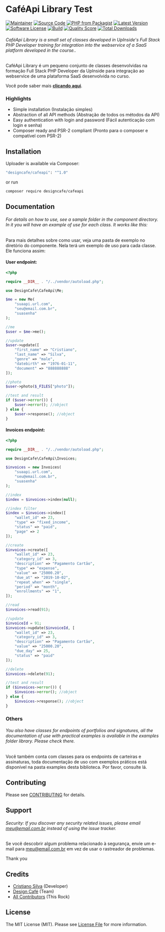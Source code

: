 # CaféApi Library Test

[![Maintainer](http://img.shields.io/badge/maintainer-@cygnuscyber-blue.svg?style=flat-square)](https://twitter.com/cygnuscyber)
[![Source Code](http://img.shields.io/badge/source-crlsilva/cafeapi-blue.svg?style=flat-square)](https://github.com/crlsilva/cafeapi)
[![PHP from Packagist](https://img.shields.io/packagist/php-v/crlsilva/cafeapi.svg?style=flat-square)](https://packagist.org/packages/crlsilva/cafeapi)
[![Latest Version](https://img.shields.io/github/release/crlsilva/cafeapi.svg?style=flat-square)](https://github.com/crlsilva/cafeapi/releases)
[![Software License](https://img.shields.io/badge/license-MIT-brightgreen.svg?style=flat-square)](LICENSE)
[![Build](https://img.shields.io/scrutinizer/build/g/crlsilva/cafeapi.svg?style=flat-square)](https://scrutinizer-ci.com/g/crlsilva/cafeapi)
[![Quality Score](https://img.shields.io/scrutinizer/g/crlsilva/cafeapi.svg?style=flat-square)](https://scrutinizer-ci.com/g/crlsilva/cafeapi)
[![Total Downloads](https://img.shields.io/packagist/dt/crlsilva/cafeapi.svg?style=flat-square)](https://packagist.org/packages/ccrlsilva/cafeapi)

###### CaféApi Library is a small set of classes developed in UpInside's Full Stack PHP Developer training for integration into the webservice of a SaaS platform developed in the course..

CaféApi Library é um pequeno conjunto de classes desenvolvidas na formação Full Stack PHP Developer da UpInside para integração ao webservice de uma plataforma SaaS desenvolvida no curso.

Você pode saber mais **[clicando aqui](https://www.designcafe.com.br)**.

### Highlights

- Simple installation (Instalação simples)
- Abstraction of all API methods (Abstração de todos os métodos da API)
- Easy authentication with login and password (Fácil autenticação com login e senha)
- Composer ready and PSR-2 compliant (Pronto para o composer e compatível com PSR-2)

## Installation

Uploader is available via Composer:

```bash
"designcafe/cafeapi": "^1.0"
```

or run

```bash
composer require designcafe/cafeapi
```

## Documentation

###### For details on how to use, see a sample folder in the component directory. In it you will have an example of use for each class. It works like this:

Para mais detalhes sobre como usar, veja uma pasta de exemplo no diretório do componente. Nela terá um exemplo de uso para cada classe. Ele funciona assim:

#### User endpoint:

```php
<?php

require __DIR__ . "/../vendor/autoload.php";

use DesignCafe\CafeApi\Me;

$me = new Me(
    "suaapi.url.com",
    "seu@email.com.br",
    "suasenha"
);

//me
$user = $me->me();

//update
$user->update([
    "first_name" => "Cristiano",
    "last_name" => "Silva",
    "genre" => "male",
    "datebirth" => "1976-01-11",
    "document" => "888888888"
]);

//photo
$user->photo($_FILES["photo"]);

//test and result
if ($user->error()) {
    $user->error(); //object
} else {
    $user->response(); //object
}
```

#### Invoices endpoint:

```php
<?php

require __DIR__ . "/../vendor/autoload.php";

use DesignCafe\CafeApi\Invoices;

$invoices = new Invoices(
    "suaapi.url.com",
    "seu@email.com.br",
    "suasenha"
);

//index
$index = $invoices->index(null);

//index filter
$index = $invoices->index([
    "wallet_id" => 23,
    "type" => "fixed_income",
    "status" => "paid",
    "page" => 2
]);

//create
$invoices->create([
    "wallet_id" => 23,
    "category_id" => 3,
    "description" => "Pagamento Cartão",
    "type" => "expense",
    "value" => "25000.20",
    "due_at" => "2019-10-02",
    "repeat_when" => "single",
    "period" => "month",
    "enrollments" => "1",
]);

//read
$invoices->read(91);

//update
$invoiceId = 91;
$invoices->update($invoiceId, [
    "wallet_id" => 23,
    "category_id" => 3,
    "description" => "Pagamento Cartão",
    "value" => "25000.20",
    "due_day" => 25,
    "status" => "paid"
]);

//delete
$invoices->delete(91);

//test and result
if ($invoices->error()) {
    $invoices->error(); //object
} else {
    $invoices->response(); //object
}
```

### Others

###### You also have classes for endpoints of portfolios and signatures, all the documentation of use with practical examples is available in the examples folder library. Please check there.

Você também conta com classes para os endpoints de carteiras e assinaturas, toda documentação de uso com exemplos práticos está disponível na pasta examples desta biblioteca. Por favor, consulte lá.

## Contributing

Please see [CONTRIBUTING](https://github.com/crlsilva/uploader/blob/master/CONTRIBUTING.md) for details.

## Support

###### Security: If you discover any security related issues, please email meu@email.com.br instead of using the issue tracker.

Se você descobrir algum problema relacionado à segurança, envie um e-mail para meu@email.com.br em vez de usar o rastreador de problemas.

Thank you

## Credits

- [Cristiano Silva](https://github.com/crlsilva) (Developer)
- [Design Café](https://github.com/crlsilva) (Team)
- [All Contributors](https://github.com/crlsilva/cafeapi/contributors) (This Rock)

## License

The MIT License (MIT). Please see [License File](https://github.com/crlsilva/cafeapi/blob/master/LICENSE) for more information.